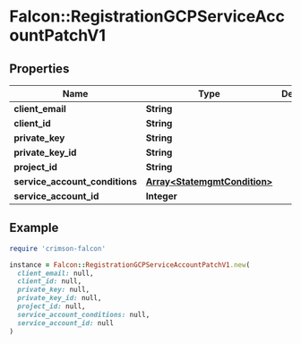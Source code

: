 # Falcon::RegistrationGCPServiceAccountPatchV1

## Properties

| Name | Type | Description | Notes |
| ---- | ---- | ----------- | ----- |
| **client_email** | **String** |  | [optional] |
| **client_id** | **String** |  | [optional] |
| **private_key** | **String** |  | [optional] |
| **private_key_id** | **String** |  | [optional] |
| **project_id** | **String** |  | [optional] |
| **service_account_conditions** | [**Array&lt;StatemgmtCondition&gt;**](StatemgmtCondition.md) |  | [optional] |
| **service_account_id** | **Integer** |  | [optional] |

## Example

```ruby
require 'crimson-falcon'

instance = Falcon::RegistrationGCPServiceAccountPatchV1.new(
  client_email: null,
  client_id: null,
  private_key: null,
  private_key_id: null,
  project_id: null,
  service_account_conditions: null,
  service_account_id: null
)
```

